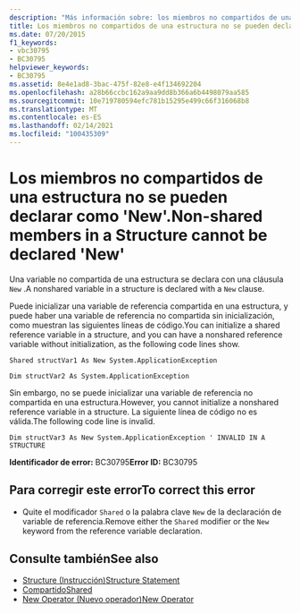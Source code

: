 ```yaml
---
description: "Más información sobre: los miembros no compartidos de una estructura no se pueden declarar como ' New '"
title: Los miembros no compartidos de una estructura no se pueden declarar como 'New'.
ms.date: 07/20/2015
f1_keywords:
- vbc30795
- BC30795
helpviewer_keywords:
- BC30795
ms.assetid: 8e4e1ad8-3bac-475f-82e8-e4f134692204
ms.openlocfilehash: a28b66ccbc162a9aa9dd8b366a6b4498079aa585
ms.sourcegitcommit: 10e719780594efc781b15295e499c66f316068b8
ms.translationtype: MT
ms.contentlocale: es-ES
ms.lasthandoff: 02/14/2021
ms.locfileid: "100435309"
---
```

# <a name="non-shared-members-in-a-structure-cannot-be-declared-new"></a><span data-ttu-id="55072-103">Los miembros no compartidos de una estructura no se pueden declarar como 'New'.</span><span class="sxs-lookup"><span data-stu-id="55072-103">Non-shared members in a Structure cannot be declared 'New'</span></span>

<span data-ttu-id="55072-104">Una variable no compartida de una estructura se declara con una cláusula `New` .</span><span class="sxs-lookup"><span data-stu-id="55072-104">A nonshared variable in a structure is declared with a `New` clause.</span></span>  
  
 <span data-ttu-id="55072-105">Puede inicializar una variable de referencia compartida en una estructura, y puede haber una variable de referencia no compartida sin inicialización, como muestran las siguientes líneas de código.</span><span class="sxs-lookup"><span data-stu-id="55072-105">You can initialize a shared reference variable in a structure, and you can have a nonshared reference variable without initialization, as the following code lines show.</span></span>  
  
 `Shared structVar1 As New System.ApplicationException`  
  
 `Dim structVar2 As System.ApplicationException`  
  
 <span data-ttu-id="55072-106">Sin embargo, no se puede inicializar una variable de referencia no compartida en una estructura.</span><span class="sxs-lookup"><span data-stu-id="55072-106">However, you cannot initialize a nonshared reference variable in a structure.</span></span> <span data-ttu-id="55072-107">La siguiente línea de código no es válida.</span><span class="sxs-lookup"><span data-stu-id="55072-107">The following code line is invalid.</span></span>  
  
 `Dim structVar3 As New System.ApplicationException ' INVALID IN A STRUCTURE`  
  
 <span data-ttu-id="55072-108">**Identificador de error:** BC30795</span><span class="sxs-lookup"><span data-stu-id="55072-108">**Error ID:** BC30795</span></span>  
  
## <a name="to-correct-this-error"></a><span data-ttu-id="55072-109">Para corregir este error</span><span class="sxs-lookup"><span data-stu-id="55072-109">To correct this error</span></span>  
  
- <span data-ttu-id="55072-110">Quite el modificador `Shared` o la palabra clave `New` de la declaración de variable de referencia.</span><span class="sxs-lookup"><span data-stu-id="55072-110">Remove either the `Shared` modifier or the `New` keyword from the reference variable declaration.</span></span>  
  
## <a name="see-also"></a><span data-ttu-id="55072-111">Consulte también</span><span class="sxs-lookup"><span data-stu-id="55072-111">See also</span></span>

- [<span data-ttu-id="55072-112">Structure (Instrucción)</span><span class="sxs-lookup"><span data-stu-id="55072-112">Structure Statement</span></span>](../language-reference/statements/structure-statement.md)
- [<span data-ttu-id="55072-113">Compartido</span><span class="sxs-lookup"><span data-stu-id="55072-113">Shared</span></span>](../language-reference/modifiers/shared.md)
- [<span data-ttu-id="55072-114">New Operator (Nuevo operador)</span><span class="sxs-lookup"><span data-stu-id="55072-114">New Operator</span></span>](../language-reference/operators/new-operator.md)
